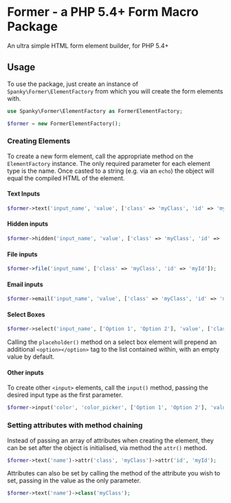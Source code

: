 # Former - a PHP 5.4+ Form Macro Package

An ultra simple HTML form element builder, for PHP 5.4+

## Usage

To use the package, just create an instance of `Spanky\Former\ElementFactory` from 
which you will create the form elements with.

```php
use Spanky\Former\ElementFactory as FormerElementFactory;

$former = new FormerElementFactory();
```

### Creating Elements

To create a new form element, call the appropriate method on the `ElementFactory` instance. 
The only required parameter for each element type is the name. Once casted to a string 
(e.g. via an `echo`) the object will equal the compiled HTML of the element.

#### Text Inputs

```php
$former->text('input_name', 'value', ['class' => 'myClass', 'id' => 'myId']);
```

#### Hidden inputs

```php
$former->hidden('input_name', 'value', ['class' => 'myClass', 'id' => 'myId']);
```

#### File inputs

```php
$former->file('input_name', ['class' => 'myClass', 'id' => 'myId']);
```

#### Email inputs

```php
$former->email('input_name', 'value', ['class' => 'myClass', 'id' => 'myId']);
```

#### Select Boxes

```php
$former->select('input_name', ['Option 1', 'Option 2'], 'value', ['class' => 'myClass', 'id' => 'myId']);
```

Calling the ```placeholder()``` method on a select box element will prepend an additional `<option></option>` 
tag to the list contained within, with an empty value by default.

#### Other inputs

To create other `<input>` elements, call the `input()` method, passing the desired input type 
as the first parameter.

```php
$former->input('color', 'color_picker', ['Option 1', 'Option 2'], 'value', ['class' => 'myClass', 'id' => 'myId']);
```

### Setting attributes with method chaining

Instead of passing an array of attributes when creating the element, they can be set after the
object is initialised, via method the ```attr()``` method.

```php
$former->text('name')->attr('class', 'myClass')->attr('id', 'myId');
```

Attributes can also be set by calling the method of the attribute you wish to set, passing in the 
value as the only parameter.

```php
$former->text('name')->class('myClass');
```

